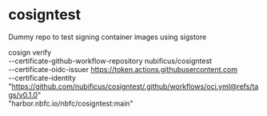 # cosigntest
Dummy repo to test signing container images using sigstore


cosign verify \
    --certificate-github-workflow-repository nubificus/cosigntest \
    --certificate-oidc-issuer https://token.actions.githubusercontent.com \
    --certificate-identity "https://github.com/nubificus/cosigntest/.github/workflows/oci.yml@refs/tags/v0.1.0" \
    "harbor.nbfc.io/nbfc/cosigntest:main"